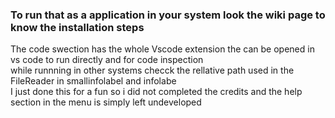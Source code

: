 ### To run that as a application in your system look the wiki page to know the installation steps
 
The code swection has the whole Vscode extension the can be opened in vs code to run directly  and for code inspection<br/>
while runnning in other systems checck the rellative path used in the FileReader in smallinfolabel and infolabe<br/>
I just done this for a fun so i did not completed the credits and the help section in the menu is simply left undeveloped<br/>



